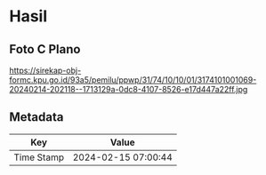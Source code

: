 # Hasil

## Foto C Plano

https://sirekap-obj-formc.kpu.go.id/93a5/pemilu/ppwp/31/74/10/10/01/3174101001069-20240214-202118--1713129a-0dc8-4107-8526-e17d447a22ff.jpg


## Metadata

| Key        | Value               |
| ---------- | ------------------- |
| Time Stamp | 2024-02-15 07:00:44 |



